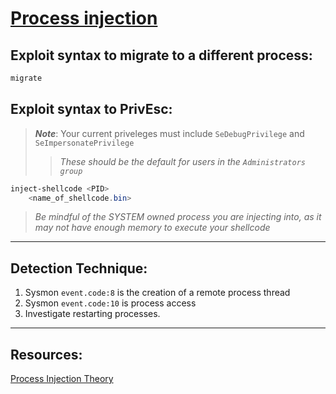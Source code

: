 # [Process injection](https://attack.mitre.org/techniques/T1055/)

## Exploit syntax to migrate to a different process:
 ```powershell 
 migrate
 ```

## Exploit syntax to PrivEsc:
> ***Note***: Your current priveleges must include `SeDebugPrivilege` and `SeImpersonatePrivilege` 
>> *These should be the default for users in the `Administrators group`*

```powershell
inject-shellcode <PID>
    <name_of_shellcode.bin>
```
> *Be mindful of the SYSTEM owned process you are injecting into, as it may not have enough memory to execute your shellcode* 

---

## Detection Technique:
1. Sysmon `event.code:8` is the creation of a remote process thread
2. Sysmon `event.code:10` is process access
3. Investigate restarting processes.

---

## Resources:
[Process Injection Theory](https://secarma.com/process-injection-part-1-the-theory/)
